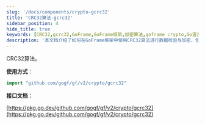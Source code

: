 ```yaml
---
slug: '/docs/components/crypto-gcrc32'
title: 'CRC32算法-gcrc32'
sidebar_position: 4
hide_title: true
keywords: [CRC32,gcrc32,GoFrame,GoFrame框架,加密算法,goframe crypto,Go语言,Checksum,数据校验,编码]
description: '本文档介绍了如何在GoFrame框架中使用CRC32算法进行数据校验与加密，包括导入库的方式和相关接口文档链接，帮助开发者有效利用gcrc32模块进行数据完整性验证。'
---
```


CRC32算法。

**使用方式**：

```go
import "github.com/gogf/gf/v2/crypto/gcrc32"
```

**接口文档**：

[https://pkg.go.dev/github.com/gogf/gf/v2/crypto/gcrc32](https://pkg.go.dev/github.com/gogf/gf/v2/crypto/gcrc32)